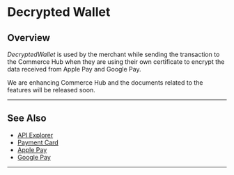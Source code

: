 # Decrypted Wallet

## Overview

*DecryptedWallet* is used by the merchant while sending the transaction to the Commerce Hub when they are using their own certificate to encrypt the data received from Apple Pay and Google Pay.

We are enhancing Commerce Hub and the documents related to the features will be released soon.

---

## See Also

- [API Explorer](../api/?type=post&path=/payments/v1/charges)
- [Payment Card](?path=docs/Resources/Guides/Payment-Sources/Payment-Card.md)
- [Apple Pay](?path=docs/Online-Mobile-Digital/Wallets-AltPayments/Apple-Pay/Apple-Pay.md)
- [Google Pay](?path=docs/Online-Mobile-Digital/Wallets-AltPayments/Google-Pay/Google-Pay.md)

---
